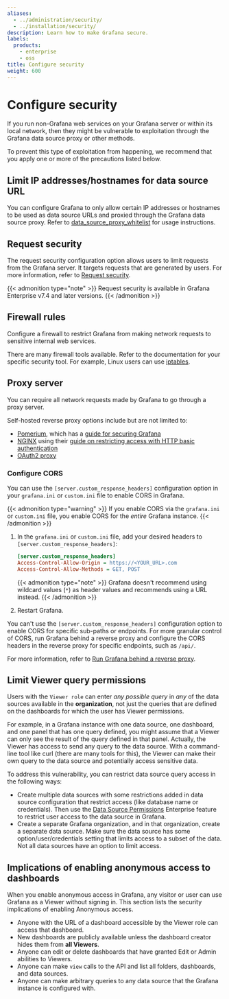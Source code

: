 ```yaml
---
aliases:
  - ../administration/security/
  - ../installation/security/
description: Learn how to make Grafana secure.
labels:
  products:
    - enterprise
    - oss
title: Configure security
weight: 600
---
```


# Configure security

If you run non-Grafana web services on your Grafana server or within its local network, then they might be vulnerable to exploitation through the Grafana data source proxy or other methods.

To prevent this type of exploitation from happening, we recommend that you apply one or more of the precautions listed below.

## Limit IP addresses/hostnames for data source URL

You can configure Grafana to only allow certain IP addresses or hostnames to be used as data source URLs and proxied through the Grafana data source proxy. Refer to [data_source_proxy_whitelist](../configure-grafana/#data_source_proxy_whitelist) for usage instructions.

## Request security

The request security configuration option allows users to limit requests from the Grafana server. It targets requests that are generated by users. For more information, refer to [Request security](configure-request-security/).

{{< admonition type="note" >}}
Request security is available in Grafana Enterprise v7.4 and later versions.
{{< /admonition >}}

## Firewall rules

Configure a firewall to restrict Grafana from making network requests to sensitive internal web services.

There are many firewall tools available. Refer to the documentation for your specific security tool. For example, Linux users can use [iptables](https://en.wikipedia.org/wiki/Iptables).

## Proxy server

You can require all network requests made by Grafana to go through a proxy server.

Self-hosted reverse proxy options include but are not limited to:

- [Pomerium](https://www.pomerium.com/docs), which has a [guide for securing Grafana](https://www.pomerium.com/docs/guides/grafana)
- [NGINX](https://docs.nginx.com/nginx/) using their [guide on restricting access with HTTP basic authentication](https://docs.nginx.com/nginx/admin-guide/security-controls/configuring-http-basic-authentication/)
- [OAuth2 proxy](https://github.com/oauth2-proxy/oauth2-proxy)

### Configure CORS

You can use the `[server.custom_response_headers]` configuration option in your `grafana.ini` or `custom.ini` file to enable CORS in Grafana.

{{< admonition type="warning" >}}
If you enable CORS via the `grafana.ini` or `custom.ini` file, you enable CORS for the _entire_ Grafana instance.
{{< /admonition >}}

1. In the `grafana.ini` or `custom.ini` file, add your desired headers to `[server.custom_response_headers]`:

   ```ini
   [server.custom_response_headers]
   Access-Control-Allow-Origin = https://<YOUR_URL>.com
   Access-Control-Allow-Methods = GET, POST
   ```

   {{< admonition type="note" >}}
   Grafana doesn't recommend using wildcard values (`*`) as header values and recommends using a URL instead.
   {{< /admonition >}}

1. Restart Grafana.

You can't use the `[server.custom_response_headers]` configuration option to enable CORS for specific sub-paths or endpoints. For more granular control of CORS, run Grafana behind a reverse proxy and configure the CORS headers in the reverse proxy for specific endpoints, such as `/api/`.

For more information, refer to [Run Grafana behind a reverse proxy](https://grafana.com/tutorials/run-grafana-behind-a-proxy/).

## Limit Viewer query permissions

Users with the `Viewer role` can enter _any possible query_ in _any_ of the data sources available in the **organization**, not just the queries that are defined on the dashboards for which the user has Viewer permissions.

For example, in a Grafana instance with one data source, one dashboard, and one panel that has one query defined, you might assume that a Viewer can only see the result of the query defined in that panel. Actually, the Viewer has access to send any query to the data source. With a command-line tool like curl (there are many tools for this), the Viewer can make their own query to the data source and potentially access sensitive data.

To address this vulnerability, you can restrict data source query access in the following ways:

- Create multiple data sources with some restrictions added in data source configuration that restrict access (like database name or credentials). Then use the [Data Source Permissions](../../administration/data-source-management/#data-source-permissions) Enterprise feature to restrict user access to the data source in Grafana.
- Create a separate Grafana organization, and in that organization, create a separate data source. Make sure the data source has some option/user/credentials setting that limits access to a subset of the data. Not all data sources have an option to limit access.

## Implications of enabling anonymous access to dashboards

When you enable anonymous access in Grafana, any visitor or user can use Grafana as a Viewer without signing in. This section lists the security implications of enabling Anonymous access.

- Anyone with the URL of a dashboard accessible by the Viewer role can access that dashboard.
- New dashboards are publicly available unless the dashboard creator hides them from **all Viewers**.
- Anyone can edit or delete dashboards that have granted Edit or Admin abilities to Viewers.
- Anyone can make `view` calls to the API and list all folders, dashboards, and data sources.
- Anyone can make arbitrary queries to any data source that the Grafana instance is configured with.
